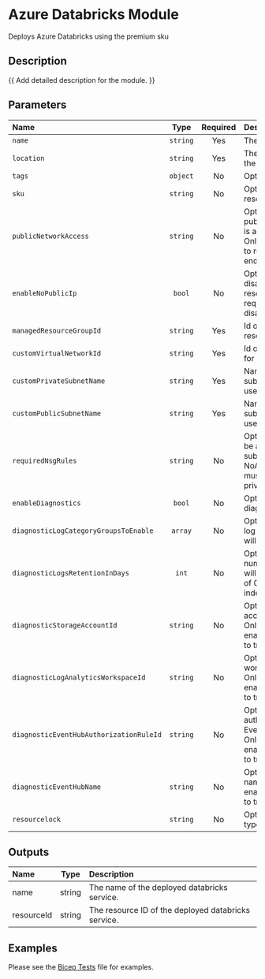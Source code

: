 # Azure Databricks Module

Deploys Azure Databricks using the premium sku

## Description

{{ Add detailed description for the module. }}

## Parameters

| Name                                    | Type     | Required | Description                                                                                                                                          |
| :-------------------------------------- | :------: | :------: | :--------------------------------------------------------------------------------------------------------------------------------------------------- |
| `name`                                  | `string` | Yes      | The resource name.                                                                                                                                   |
| `location`                              | `string` | Yes      | The geo-location where the resource lives.                                                                                                           |
| `tags`                                  | `object` | No       | Optional. Resource tags.                                                                                                                             |
| `sku`                                   | `string` | No       | Optional. The sku of the resource                                                                                                                    |
| `publicNetworkAccess`                   | `string` | No       | Optional. Whether or not public endpoint access is allowed for this server. Only Disable if you wish to restrict to just private endpoints and VNET. |
| `enableNoPublicIp`                      | `bool`   | No       | Optional. Enable or disable public IP for the resource. Vnet injection requires public IP to be disabled.                                            |
| `managedResourceGroupId`                | `string` | Yes      | Id of the managed resource group                                                                                                                     |
| `customVirtualNetworkId`                | `string` | Yes      | Id of the virtual network for databricks to use                                                                                                      |
| `customPrivateSubnetName`               | `string` | Yes      | Name of the private subnet for databricks to use                                                                                                     |
| `customPublicSubnetName`                | `string` | Yes      | Name of the public subnet for databricks to use                                                                                                      |
| `requiredNsgRules`                      | `string` | No       | Optional. TNSG rules to be applied to the custom subnets.  NoAzureDatabricksRules must be selected to use private endpoints                          |
| `enableDiagnostics`                     | `bool`   | No       | Optional. Enable diagnostic logging.                                                                                                                 |
| `diagnosticLogCategoryGroupsToEnable`   | `array`  | No       | Optional. The name of log category groups that will be streamed.                                                                                     |
| `diagnosticLogsRetentionInDays`         | `int`    | No       | Optional. Specifies the number of days that logs will be kept for; a value of 0 will retain data indefinitely.                                       |
| `diagnosticStorageAccountId`            | `string` | No       | Optional. Storage account resource id. Only required if enableDiagnostics is set to true.                                                            |
| `diagnosticLogAnalyticsWorkspaceId`     | `string` | No       | Optional. Log analytics workspace resource id. Only required if enableDiagnostics is set to true.                                                    |
| `diagnosticEventHubAuthorizationRuleId` | `string` | No       | Optional. Event hub authorization rule for the Event Hubs namespace. Only required if enableDiagnostics is set to true.                              |
| `diagnosticEventHubName`                | `string` | No       | Optional. Event hub name. Only required if enableDiagnostics is set to true.                                                                         |
| `resourcelock`                          | `string` | No       | Optional. Specify the type of resource lock.                                                                                                         |

## Outputs

| Name       | Type   | Description                                         |
| :--------- | :----: | :-------------------------------------------------- |
| name       | string | The name of the deployed databricks service.        |
| resourceId | string | The resource ID of the deployed databricks service. |

## Examples

Please see the [Bicep Tests](test/main.test.bicep) file for examples.